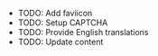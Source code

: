 - TODO: Add faviicon
- TODO: Setup CAPTCHA
- TODO: Provide English translations
- TODO: Update content

